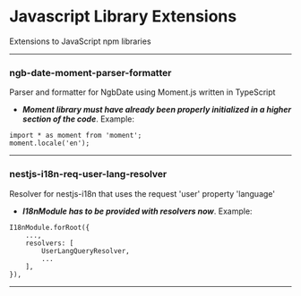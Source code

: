 # Javascript Library Extensions
Extensions to JavaScript npm libraries

---

### ngb-date-moment-parser-formatter
Parser and formatter for NgbDate using Moment.js written in TypeScript

- ***Moment library must have already been properly initialized in a higher section of the code***. Example:
```
import * as moment from 'moment';
moment.locale('en');
```
---

### nestjs-i18n-req-user-lang-resolver
Resolver for nestjs-i18n that uses the request 'user' property 'language'

- ***I18nModule has to be provided with resolvers now***. Example:
```
I18nModule.forRoot({
    ...,
    resolvers: [
        UserLangQueryResolver,
        ...
    ],
}),
```

---
